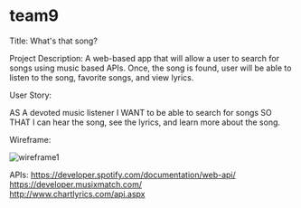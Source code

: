 # team9

Title: What's that song? 


Project Description: 
    A web-based app that will allow a user to search for songs using music based APIs. Once, the song is found, user will be able to listen to the song, favorite songs, and view lyrics.

User Story: 

AS A devoted music listener
I WANT to be able to search for songs 
SO THAT I can hear the song, see the lyrics, and learn more about the song.

Wireframe: 

![wireframe1](https://user-images.githubusercontent.com/69485203/106369015-f2d40e00-6302-11eb-824a-51060ce1ed9b.png)


APIs: 
https://developer.spotify.com/documentation/web-api/<br>
https://developer.musixmatch.com/ <br>
http://www.chartlyrics.com/api.aspx <br>






